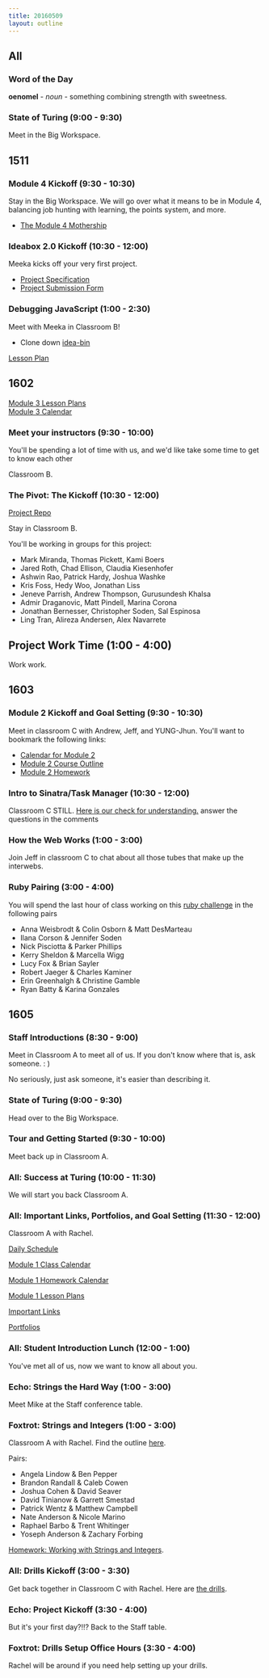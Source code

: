 ```yaml
---
title: 20160509
layout: outline
---
```


## All

### Word of the Day

**oenomel** - _noun_ - something combining strength with sweetness.

### State of Turing (9:00 - 9:30)

Meet in the Big Workspace.


## 1511

### Module 4 Kickoff (9:30 - 10:30)

Stay in the Big Workspace. We will go over what it means to be in Module 4, balancing job hunting with learning, the points system, and more.

- [The Module 4 Mothership](https://github.com/turingschool/ruby-submissions/tree/master/1511/module_4_assignments)

### Ideabox 2.0 Kickoff (10:30 - 12:00)

Meeka kicks off your very first project.

- [Project Specification](https://github.com/turingschool/curriculum/blob/master/source/projects/revenge_of_idea_box.markdown)
- [Project Submission Form](https://github.com/turingschool/ruby-submissions/tree/master/1511/module_4_assignments/ideabox2.0)

### Debugging JavaScript (1:00 - 2:30)

Meet with Meeka in Classroom B!

- Clone down [idea-bin](https://github.com/turingschool-examples/idea-bin)

[Lesson Plan](https://github.com/turingschool/lesson_plans/blob/master/ruby_04-apis_and_scalability/debugging_javascript.markdown)

## 1602
[Module 3 Lesson Plans](https://github.com/turingschool/lesson_plans/tree/master/ruby_03-professional_rails_applications)  
[Module 3 Calendar](https://github.com/turingschool/lesson_plans/tree/master/ruby_03-professional_rails_applications)

### Meet your instructors (9:30 - 10:00)

You'll be spending a lot of time with us, and we'd like take some time to get to know each other

Classroom B.

### The Pivot: The Kickoff (10:30 - 12:00)
[Project Repo](https://github.com/turingschool/lesson_plans/blob/master/ruby_03-professional_rails_applications/the_pivot.md)

Stay in Classroom B.

You'll be working in groups for this project:

* Mark Miranda, Thomas Pickett, Kami Boers
* Jared Roth, Chad Ellison, Claudia Kiesenhofer
* Ashwin Rao, Patrick Hardy, Joshua Washke
* Kris Foss, Hedy Woo, Jonathan Liss
* Jeneve Parrish, Andrew Thompson, Gurusundesh Khalsa
* Admir Draganovic, Matt Pindell, Marina Corona
* Jonathan Bernesser, Christopher Soden, Sal Espinosa
* Ling Tran, Alireza Andersen, Alex Navarrete

## Project Work Time (1:00 - 4:00)

Work work.

## 1603

### Module 2 Kickoff and Goal Setting (9:30 - 10:30)

Meet in classroom C with Andrew, Jeff, and YUNG-Jhun. You'll want to bookmark the following links:

* [Calendar for Module 2](https://www.google.com/calendar/render?cid=Y2FzaW1pcmNyZWF0aXZlLmNvbV9ycHMyaGcxbmZxamloNHJjbDNnbDZzNGxwa0Bncm91cC5jYWxlbmRhci5nb29nbGUuY29t#main_7)
* [Module 2 Course Outline](https://github.com/turingschool/lesson_plans/blob/master/ruby_02-web_applications_with_ruby/README.md)
* [Module 2 Homework](https://github.com/turingschool/turing-homework/blob/master/module-2-homework.markdown)

### Intro to Sinatra/Task Manager (10:30 - 12:00)

Classroom C STILL. [Here is our check for understanding.](https://gist.github.com/Carmer/f382765ddcc76d709db9) answer the questions in the comments

### How the Web Works (1:00 - 3:00)

Join Jeff in classroom C to chat about all those tubes that make up the interwebs.

### Ruby Pairing (3:00 - 4:00)

You will spend the last hour of class working on this [ruby challenge](https://github.com/turingschool/challenges/blob/master/flatten.markdown) in the following pairs

* Anna Weisbrodt & Colin Osborn & Matt DesMarteau
* Ilana Corson & Jennifer Soden
* Nick Pisciotta & Parker Phillips
* Kerry Sheldon & Marcella Wigg
* Lucy Fox & Brian Sayler
* Robert Jaeger & Charles Kaminer
* Erin Greenhalgh & Christine Gamble
* Ryan Batty & Karina Gonzales

## 1605

### Staff Introductions (8:30 - 9:00)

Meet in Classroom A to meet all of us. If you don't know where that is, ask someone.  : )

No seriously, just ask someone, it's easier than describing it.

### State of Turing (9:00 - 9:30)

Head over to the Big Workspace.

### Tour and Getting Started (9:30 - 10:00)

Meet back up in Classroom A.

### All: Success at Turing (10:00 - 11:30)

We will start you back Classroom A.

### All: Important Links, Portfolios, and Goal Setting (11:30 - 12:00)

Classroom A with Rachel.

[Daily Schedule](http://today.turing.io/)

[Module 1 Class Calendar](https://calendar.google.com/calendar/render?cid=Y2FzaW1pcmNyZWF0aXZlLmNvbV81OWs4bXNycmMyZGRoY3Y3ODd2dWJ2cDBzNEBncm91cC5jYWxlbmRhci5nb29nbGUuY29t#main_7)

[Module 1 Homework Calendar](https://calendar.google.com/calendar/render?cid=Y2FzaW1pcmNyZWF0aXZlLmNvbV9pc29paDY5NzN0cG9xMWk4bWYzbnFzM21ub0Bncm91cC5jYWxlbmRhci5nb29nbGUuY29t#main_7)

[Module 1 Lesson Plans](https://github.com/turingschool/lesson_plans/tree/master/ruby_01-object_oriented_programming_with_ruby)

[Important Links](https://github.com/turingschool/links)

[Portfolios](https://github.com/turingschool/portfolios)


### All: Student Introduction Lunch (12:00 - 1:00)

You've met all of us, now we want to know all about you.

### Echo: Strings the Hard Way (1:00 - 3:00)

Meet Mike at the Staff conference table.

### Foxtrot: Strings and Integers (1:00 - 3:00)

Classroom A with Rachel. Find the outline [here](https://github.com/turingschool/lesson_plans/blob/master/ruby_01-object_oriented_programming_with_ruby/strings_and_integers.markdown).

Pairs:

* Angela Lindow & Ben Pepper
* Brandon Randall & Caleb Cowen
* Joshua Cohen & David Seaver
* David Tinianow & Garrett Smestad
* Patrick Wentz & Matthew Campbell
* Nate Anderson & Nicole Marino
* Raphael Barbo & Trent Whitinger
* Yoseph Anderson & Zachary Forbing

[Homework: Working with Strings and Integers](https://github.com/turingschool/challenges/blob/master/working_with_strings_and_integers.markdown).

### All: Drills Kickoff (3:00 - 3:30)

Get back together in Classroom C with Rachel. Here are [the drills](https://github.com/turingschool/curriculum/blob/master/source/projects/drills.markdown).

### Echo: Project Kickoff (3:30 - 4:00)

But it's your first day?!!? Back to the Staff table.

### Foxtrot: Drills Setup Office Hours (3:30 - 4:00)

Rachel will be around if you need help setting up your drills.

